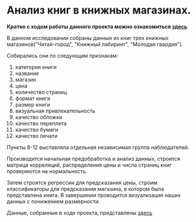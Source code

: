 # Анализ книг в книжных магазинах.
**Кратко с ходом работы данного проекта можно ознакомиться [здесь](https://github.com/Snackkie/Book_analysis/blob/main/book_analysis_description.pdf)**

В данном исследовании собраны данные из книг трех книжных магазинов("Читай-город", "Книжный лабиринт", "Молодая гвардия").

Собирались они по следующим признакам:
1. категория книги
2. название
3. магазин
4. цена
5. количество страниц
6. формат книги
7. размер книги
8. визуальная привлекательность
9. качество обложки
10. качество переплета
11. качество бумаги
12. качество печати

Пункты 8-12 выставляла отдельная независимая группа наблюдателей. 


Производится начальная предобработка и анализ данных, строится матрица корреляций, распределения цены и числа страниц книг проверяются на нормальность.

Затем строятся регрессии для предсказания цены, строим классификаторы для предсказания магазина, в котором была представлена книга.
В завершении проводится визуализация наших данных с понижением размерности.


Данные, собранные в ходе проекта, представлены [здесь](https://github.com/Snackkie/Book_analysis/blob/main/data.xlsx)



